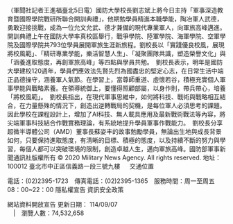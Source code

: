 （軍聞社記者王進福臺北5日電）國防大學校長劉志斌上將今日主持「軍事深造教育暨國際學院戰研所聯合開訓典禮」，他期勉學員精進本職學能，陶冶軍人武德，勇敢迎接挑戰，成為一位允文允武、德才兼備的現代專業軍人，向軍旅高峰邁進。　開訓典禮上午在國防大學率真校區舉行，戰爭學院、陸軍學院、海軍學院、空軍學院及國際學院共793位學員展開軍旅生涯新旅程。劉校長以「實踐優良校風，展現將校風範」、「精研專業學能，樂活智慧人生」、「凝聚團隊共識，塑造榮譽文化」與「涵養進取態度，再創軍旅高峰」等四點與學員共勉。　劉校長表示，明年是國防大學建校120週年，學員們應效法先賢先烈為國盡忠的堅定心志，在日常生活中端正品德操守，涵養軍人氣節。在學習上，當尊師重道、虛懷若谷，積極充實個人軍事學能與戰略素養。在領導統御上，要懂得照顧部屬，以身作則，帶兵帶心，培養「將校風範」。　劉校長指出，在現代軍事思維中，如何將科技、戰術與戰略相互結合，在力量懸殊的情況下，創造出逆轉戰局的契機，是每位軍人必須思考的課題。因此學校在課程設計上，增加了AI科技、無人載具應用及最新戰術戰法等內容，將尖端軍事科技結合作戰實務理論，有系統地提升學員軍事作戰能力。　劉校長分享超微半導體公司（AMD）董事長蘇姿丰的故事勉勵學員，無論出生地與成長背景如何，只要保持進取態度，有清晰的目標、積極的態度，以及持續不斷的努力與學習，每個人都可以突破環境的限制，創造卓越人生，邁向軍旅高峰。國防部軍事新聞通訊社版權所有 © 2020 Military News Agency. All rights reserved.
地址：100012 臺北市中正區信義路一段三號九樓
               
              交通位置

電話：(02)2395-1723 傳真電話：(02)2395-1365 服務時間：周一至周五08：00~22：00
隱私權宣告
資訊安全政策
            
網站資料開放宣告
更新日期：
114/09/07            
             | 瀏覽人數：74,532,658
